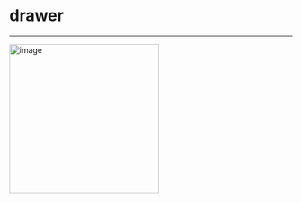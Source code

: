 # drawer

----------------------------------------

<img width="266" alt="image" src="https://user-images.githubusercontent.com/39526249/170543066-e0cc89b3-081f-4b87-a7d0-f9d186eadd25.gif">
